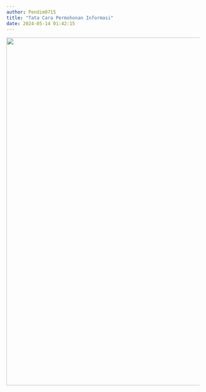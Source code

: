 ```yaml
---
author: Pendim0715
title: "Tata Cara Permohonan Informasi"
date: 2024-05-14 01:42:15
---
```

<p><img src="/images/V64WxFQr7IsEo2v6DYBD.png" alt="" width="640" height="906" /></p>
